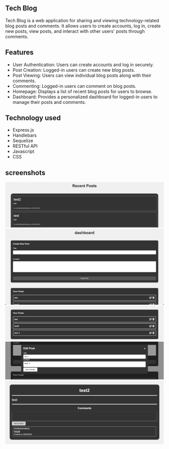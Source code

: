 ## Tech Blog

Tech Blog is a web application for sharing and viewing technology-related blog posts and comments. It allows users to create accounts, log in, create new posts, view posts, and interact with other users' posts through comments.

## Features

- User Authentication: Users can create accounts and log in securely.
- Post Creation: Logged-in users can create new blog posts.
- Post Viewing: Users can view individual blog posts along with their comments.
- Commenting: Logged-in users can comment on blog posts.
- Homepage: Displays a list of recent blog posts for users to browse.
- Dashboard: Provides a personalized dashboard for logged-in users to manage their posts and comments.

## Technology used

- Express.js
- Handlebars
- Sequelize
- RESTful API
- Javascript
- CSS

## screenshots

![screenshot of homepage](./public/images/homepage.png)
![screenshot of dashboard](./public/images/dashboard.png)
![screenshot of users posts](./public/images/userposts.png)
![screenshot of edit modal](./public/images/edit%20post.png)
![screenshot of post including comments](./public/images/post+comment.png)



